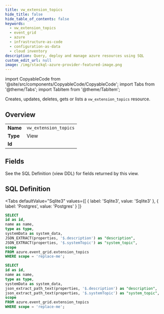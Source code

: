 ```yaml
--- 
title: vw_extension_topics
hide_title: false
hide_table_of_contents: false
keywords:
  - vw_extension_topics
  - event_grid
  - azure
  - infrastructure-as-code
  - configuration-as-data
  - cloud inventory
description: Query, deploy and manage azure resources using SQL
custom_edit_url: null
image: /img/stackql-azure-provider-featured-image.png
---
```


import CopyableCode from '@site/src/components/CopyableCode/CopyableCode';
import Tabs from '@theme/Tabs';
import TabItem from '@theme/TabItem';

Creates, updates, deletes, gets or lists a <code>vw_extension_topics</code> resource.

## Overview
<table><tbody>
<tr><td><b>Name</b></td><td><code>vw_extension_topics</code></td></tr>
<tr><td><b>Type</b></td><td>View</td></tr>
<tr><td><b>Id</b></td><td><CopyableCode code="azure.event_grid.vw_extension_topics" /></td></tr>
</tbody></table>

## Fields

See the SQL Definition (view DDL) for fields returned by this view.

## SQL Definition

<Tabs
defaultValue="Sqlite3"
values={[
{ label: 'Sqlite3', value: 'Sqlite3' },
{ label: 'Postgres', value: 'Postgres' }
]}
>
<TabItem value="Sqlite3">

```sql
SELECT
id as id,
name as name,
type as type,
systemData as system_data,
JSON_EXTRACT(properties, '$.description') as "description",
JSON_EXTRACT(properties, '$.systemTopic') as "system_topic",
scope
FROM azure.event_grid.extension_topics
WHERE scope = 'replace-me';
```

</TabItem>
<TabItem value="Postgres">

```sql
SELECT
id as id,
name as name,
type as type,
systemData as system_data,
json_extract_path_text(properties, '$.description') as "description",
json_extract_path_text(properties, '$.systemTopic') as "system_topic",
scope
FROM azure.event_grid.extension_topics
WHERE scope = 'replace-me';
```

</TabItem>
</Tabs>
